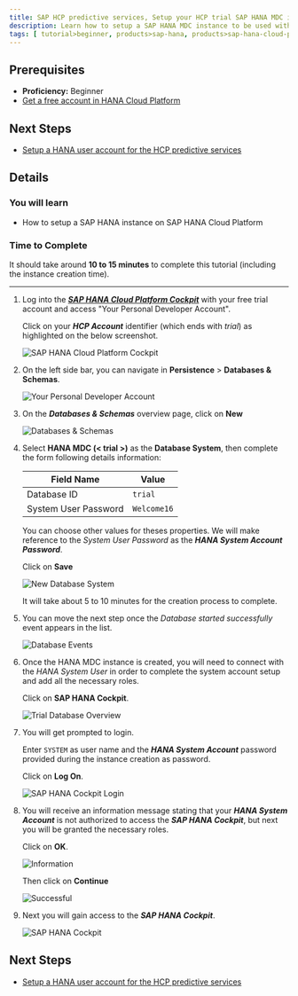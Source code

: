 ```yaml
---
title: SAP HCP predictive services, Setup your HCP trial SAP HANA MDC instance
description: Learn how to setup a SAP HANA MDC instance to be used with the SAP HCP predictive services
tags: [ tutorial>beginner, products>sap-hana, products>sap-hana-cloud-platform, products>sap-hana-cloud-platform-predictive-services, topic>predictive ]
---
```


## Prerequisites
  - **Proficiency:** Beginner
  - [Get a free account in HANA Cloud Platform](http:/account.hanatrial.ondemand.com/register/)

## Next Steps
  - [Setup a HANA user account for the HCP predictive services](http://go.sap.com/developer/tutorials/hcpps-hana-create-user.html)

## Details
### You will learn
  - How to setup a SAP HANA instance on SAP HANA Cloud Platform

### Time to Complete
It should take around **10 to 15 minutes** to complete this tutorial (including the instance creation time).

---

1. Log into the [***SAP HANA Cloud Platform Cockpit***](http://account.hanatrial.ondemand.com/cockpit) with your free trial account and access "Your Personal Developer Account".

    Click on your ***HCP Account*** identifier (which ends with *trial*) as highlighted on the below screenshot.

    ![SAP HANA Cloud Platform Cockpit](1.png)

1. On the left side bar, you can navigate in **Persistence** > **Databases & Schemas**.

    ![Your Personal Developer Account](2.png)

1. On the ***Databases & Schemas*** overview page, click on **New**

    ![Databases & Schemas](3.png)

1. Select **HANA MDC (< trial >)** as the **Database System**, then complete the form following details information:

    Field Name           | Value
    -------------------- | --------------
    Database ID          | `trial`
    System User Password | `Welcome16`

    You can choose other values for theses properties. We will make reference to the *System User Password* as the ***HANA System Account Password***.

    Click on **Save**

    ![New Database System](4.png)

    It will take about 5 to 10 minutes for the creation process to complete.

1. You can move the next step once the *Database started successfully* event appears in the list.

    ![Database Events](5.png)

1. Once the HANA MDC instance is created, you will need to connect with the *HANA System User* in order to complete the system account setup and add all the necessary roles.

    Click on **SAP HANA Cockpit**.

    ![Trial Database Overview](6.png)

1. You will get prompted to login.

    Enter `SYSTEM` as user name and the ***HANA System Account*** password provided during the instance creation as password.

    Click on **Log On**.

    ![SAP HANA Cockpit Login](7.png)

1. You will receive an information message stating that your ***HANA System Account*** is not authorized to access the ***SAP HANA Cockpit***, but next you will be granted the necessary roles.

    Click on **OK**.

    ![Information](8.png)

    Then click on **Continue**

    ![Successful](9.png)

1. Next you will gain access to the ***SAP HANA Cockpit***.

    ![SAP HANA Cockpit](10.png)

## Next Steps
  - [Setup a HANA user account for the HCP predictive services](http://go.sap.com/developer/tutorials/hcpps-hana-create-user.html)
